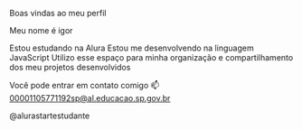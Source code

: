 Boas vindas ao meu perfil

Meu nome é igor

Estou estudando na Alura
Estou me desenvolvendo na linguagem JavaScript
Utilizo esse espaço para minha organização e compartilhamento dos meu projetos desenvolvidos

Você pode entrar em contato comigo 📫
00001105771192sp@al.educacao.sp.gov.br

@alurastartestudante
